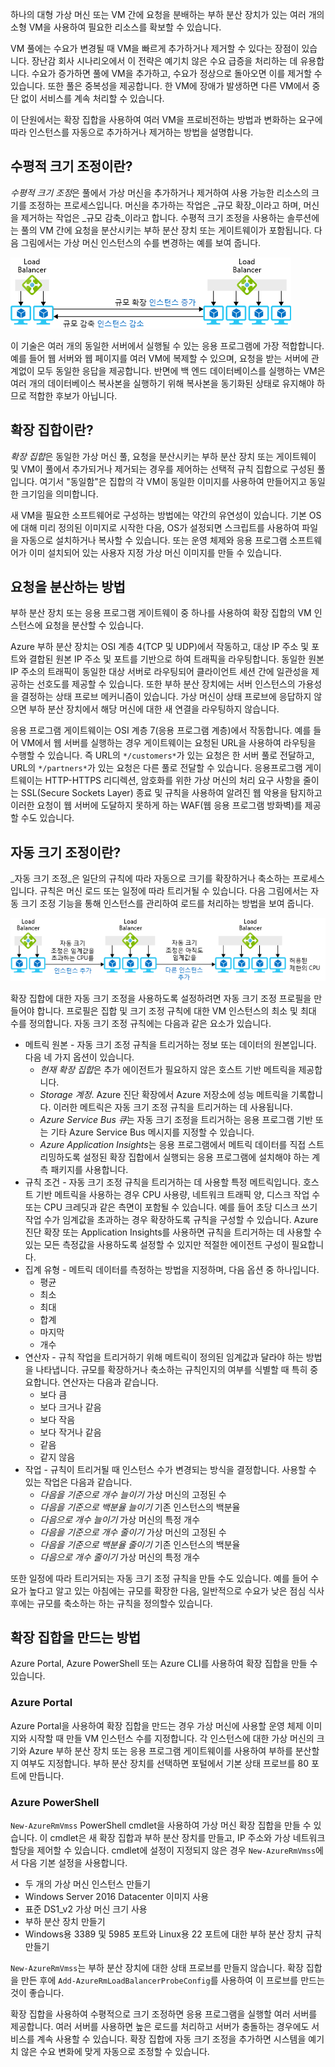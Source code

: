 하나의 대형 가상 머신 또는 VM 간에 요청을 분배하는 부하 분산 장치가 있는 여러 개의 소형 VM을 사용하여 필요한 리소스를 확보할 수 있습니다.

VM 풀에는 수요가 변경될 때 VM을 빠르게 추가하거나 제거할 수 있다는 장점이 있습니다. 장난감 회사 시나리오에서 이 전략은 예기치 않은 수요 급증을 처리하는 데 유용합니다. 수요가 증가하면 풀에 VM을 추가하고, 수요가 정상으로 돌아오면 이를 제거할 수 있습니다. 또한 풀은 중복성을 제공합니다. 한 VM에 장애가 발생하면 다른 VM에서 중단 없이 서비스를 계속 처리할 수 있습니다.

이 단원에서는 확장 집합을 사용하여 여러 VM을 프로비전하는 방법과 변화하는 요구에 따라 인스턴스를 자동으로 추가하거나 제거하는 방법을 설명합니다. 

## <a name="what-is-horizontal-scaling"></a>수평적 크기 조정이란?

*수평적 크기 조정*은 풀에서 가상 머신을 추가하거나 제거하여 사용 가능한 리소스의 크기를 조정하는 프로세스입니다. 머신을 추가하는 작업은 _규모 확장_이라고 하며, 머신을 제거하는 작업은 _규모 감축_이라고 합니다. 수평적 크기 조정을 사용하는 솔루션에는 풀의 VM 간에 요청을 분산시키는 부하 분산 장치 또는 게이트웨이가 포함됩니다. 다음 그림에서는 가상 머신 인스턴스의 수를 변경하는 예를 보여 줍니다.

![수요를 처리하기 위해 리소스를 확장하고 비용을 줄이기 위해 리소스를 축소하는 경우의 예](../media/4-ScaleInOut.png)

이 기술은 여러 개의 동일한 서버에서 실행될 수 있는 응용 프로그램에 가장 적합합니다. 예를 들어 웹 서버와 웹 페이지를 여러 VM에 복제할 수 있으며, 요청을 받는 서버에 관계없이 모두 동일한 응답을 제공합니다. 반면에 백 엔드 데이터베이스를 실행하는 VM은 여러 개의 데이터베이스 복사본을 실행하기 위해 복사본을 동기화된 상태로 유지해야 하므로 적합한 후보가 아닙니다.

## <a name="what-is-a-scale-set"></a>확장 집합이란?

*확장 집합*은 동일한 가상 머신 풀, 요청을 분산시키는 부하 분산 장치 또는 게이트웨이 및 VM이 풀에서 추가되거나 제거되는 경우를 제어하는 선택적 규칙 집합으로 구성된 풀입니다. 여기서 "동일함"은 집합의 각 VM이 동일한 이미지를 사용하여 만들어지고 동일한 크기임을 의미합니다.

새 VM을 필요한 소프트웨어로 구성하는 방법에는 약간의 유연성이 있습니다. 기본 OS에 대해 미리 정의된 이미지로 시작한 다음, OS가 설정되면 스크립트를 사용하여 파일을 자동으로 설치하거나 복사할 수 있습니다. 또는 운영 체제와 응용 프로그램 소프트웨어가 이미 설치되어 있는 사용자 지정 가상 머신 이미지를 만들 수 있습니다.

## <a name="how-to-distribute-requests"></a>요청을 분산하는 방법

부하 분산 장치 또는 응용 프로그램 게이트웨이 중 하나를 사용하여 확장 집합의 VM 인스턴스에 요청을 분산할 수 있습니다.

Azure 부하 분산 장치는 OSI 계층 4(TCP 및 UDP)에서 작동하고, 대상 IP 주소 및 포트와 결합된 원본 IP 주소 및 포트를 기반으로 하여 트래픽을 라우팅합니다. 동일한 원본 IP 주소의 트래픽이 동일한 대상 서버로 라우팅되어 클라이언트 세션 간에 일관성을 제공하는 선호도를 제공할 수 있습니다. 또한 부하 분산 장치에는 서버 인스턴스의 가용성을 결정하는 상태 프로브 메커니즘이 있습니다. 가상 머신이 상태 프로브에 응답하지 않으면 부하 분산 장치에서 해당 머신에 대한 새 연결을 라우팅하지 않습니다.

응용 프로그램 게이트웨이는 OSI 계층 7(응용 프로그램 계층)에서 작동합니다. 예를 들어 VM에서 웹 서버를 실행하는 경우 게이트웨이는 요청된 URL을 사용하여 라우팅을 수행할 수 있습니다. 즉 URL의 `*/customers*`가 있는 요청은 한 서버 풀로 전달하고, URL의 `*/partners*`가 있는 요청은 다른 풀로 전달할 수 있습니다. 응용프로그램 게이트웨이는 HTTP-HTTPS 리디렉션, 암호화를 위한 가상 머신의 처리 요구 사항을 줄이는 SSL(Secure Sockets Layer) 종료 및 규칙을 사용하여 알려진 웹 악용을 탐지하고 이러한 요청이 웹 서버에 도달하지 못하게 하는 WAF(웹 응용 프로그램 방화벽)를 제공할 수도 있습니다.

## <a name="what-is-autoscaling"></a>자동 크기 조정이란?

_자동 크기 조정_은 일단의 규칙에 따라 자동으로 크기를 확장하거나 축소하는 프로세스입니다. 규칙은 머신 로드 또는 일정에 따라 트리거될 수 있습니다. 다음 그림에서는 자동 크기 조정 기능을 통해 인스턴스를 관리하여 로드를 처리하는 방법을 보여 줍니다.

![자동 크기 조정이 가상 머신 풀의 CPU 수준을 모니터하고 CPU 사용률이 임계값을 초과하면 인스턴스를 추가하는 방법을 보여 주는 그림.](../media/4-autoscale.png)

확장 집합에 대한 자동 크기 조정을 사용하도록 설정하려면 자동 크기 조정 프로필을 만들어야 합니다. 프로필은 집합 및 크기 조정 규칙에 대한 VM 인스턴스의 최소 및 최대 수를 정의합니다. 자동 크기 조정 규칙에는 다음과 같은 요소가 있습니다.

* 메트릭 원본 - 자동 크기 조정 규칙을 트리거하는 정보 또는 데이터의 원본입니다. 다음 네 가지 옵션이 있습니다.
  * *현재 확장 집합*은 추가 에이전트가 필요하지 않은 호스트 기반 메트릭을 제공합니다.
  * *Storage 계정*. Azure 진단 확장에서 Azure 저장소에 성능 메트릭을 기록합니다. 이러한 메트릭은 자동 크기 조정 규칙을 트리거하는 데 사용됩니다.
  * *Azure Service Bus 큐*는 자동 크기 조정을 트리거하는 응용 프로그램 기반 또는 기타 Azure Service Bus 메시지를 지정할 수 있습니다.
  * *Azure Application Insights*는 응용 프로그램에서 메트릭 데이터를 직접 스트리밍하도록 설정된 확장 집합에서 실행되는 응용 프로그램에 설치해야 하는 계측 패키지를 사용합니다.
* 규칙 조건 - 자동 크기 조정 규칙을 트리거하는 데 사용할 특정 메트릭입니다. 호스트 기반 메트릭을 사용하는 경우 CPU 사용량, 네트워크 트래픽 양, 디스크 작업 수 또는 CPU 크레딧과 같은 측면이 포함될 수 있습니다. 예를 들어 초당 디스크 쓰기 작업 수가 임계값을 초과하는 경우 확장하도록 규칙을 구성할 수 있습니다. Azure 진단 확장 또는 Application Insights를 사용하면 규칙을 트리거하는 데 사용할 수 있는 모든 측정값을 사용하도록 설정할 수 있지만 적절한 에이전트 구성이 필요합니다.
* 집계 유형 - 메트릭 데이터를 측정하는 방법을 지정하며, 다음 옵션 중 하나입니다.
  * 평균
  * 최소
  * 최대
  * 합계
  * 마지막
  * 개수
* 연산자 - 규칙 작업을 트리거하기 위해 메트릭이 정의된 임계값과 달라야 하는 방법을 나타냅니다. 규모를 확장하거나 축소하는 규칙인지의 여부를 식별할 때 특히 중요합니다. 연산자는 다음과 같습니다.
  * 보다 큼
  * 보다 크거나 같음
  * 보다 작음
  * 보다 작거나 같음
  * 같음
  * 같지 않음
* 작업 - 규칙이 트리거될 때 인스턴스 수가 변경되는 방식을 결정합니다. 사용할 수 있는 작업은 다음과 같습니다.
  * *다음을 기준으로 개수 늘이기* 가상 머신의 고정된 수
  * *다음을 기준으로 백분율 늘이기* 기존 인스턴스의 백분율
  * *다음으로 개수 늘이기* 가상 머신의 특정 개수
  * *다음을 기준으로 개수 줄이기* 가상 머신의 고정된 수
  * *다음을 기준으로 백분율 줄이기* 기존 인스턴스의 백분율
  * *다음으로 개수 줄이기* 가상 머신의 특정 개수

또한 일정에 따라 트리거되는 자동 크기 조정 규칙을 만들 수도 있습니다. 예를 들어 수요가 높다고 알고 있는 아침에는 규모를 확장한 다음, 일반적으로 수요가 낮은 점심 식사 후에는 규모를 축소하는 하는 규칙을 정의할수 있습니다.

## <a name="how-to-create-a-scale-set"></a>확장 집합을 만드는 방법

Azure Portal, Azure PowerShell 또는 Azure CLI를 사용하여 확장 집합을 만들 수 있습니다.

### <a name="azure-portal"></a>Azure Portal

Azure Portal을 사용하여 확장 집합을 만드는 경우 가상 머신에 사용할 운영 체제 이미지와 시작할 때 만들 VM 인스턴스 수를 지정합니다. 각 인스턴스에 대한 가상 머신의 크기와 Azure 부하 분산 장치 또는 응용 프로그램 게이트웨이를 사용하여 부하를 분산할지 여부도 지정합니다. 부하 분산 장치를 선택하면 포털에서 기본 상태 프로브를 80 포트에 만듭니다.

### <a name="azure-powershell"></a>Azure PowerShell

`New-AzureRmVmss` PowerShell cmdlet을 사용하여 가상 머신 확장 집합을 만들 수 있습니다. 이 cmdlet은 새 확장 집합과 부하 분산 장치를 만들고, IP 주소와 가상 네트워크 할당을 제어할 수 있습니다. cmdlet에 설정이 지정되지 않은 경우 `New-AzureRmVmss`에서 다음 기본 설정을 사용합니다.

* 두 개의 가상 머신 인스턴스 만들기
* Windows Server 2016 Datacenter 이미지 사용
* 표준 DS1_v2 가상 머신 크기 사용
* 부하 분산 장치 만들기
* Windows용 3389 및 5985 포트와 Linux용 22 포트에 대한 부하 분산 장치 규칙 만들기

`New-AzureRmVmss`는 부하 분산 장치에 대한 상태 프로브를 만들지 않습니다. 확장 집합을 만든 후에 `Add-AzureRmLoadBalancerProbeConfig`를 사용하여 이 프로브를 만드는 것이 좋습니다.

확장 집합을 사용하여 수평적으로 크기 조정하면 응용 프로그램을 실행할 여러 서버를 제공합니다. 여러 서버를 사용하면 높은 로드를 처리하고 서버가 충돌하는 경우에도 서비스를 계속 사용할 수 있습니다. 확장 집합에 자동 크기 조정을 추가하면 시스템을 예기치 않은 수요 변화에 맞게 자동으로 조정할 수 있습니다.
